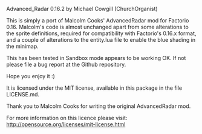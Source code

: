 Advanced_Radar 0.16.2 by Michael Cowgill (ChurchOrganist)

This is simply a port of Malcolm Cooks' AdvancedRadar mod for Factorio 0.16.
Malcolm's code is almost unchanged apart from some alterations to the sprite definitions, required for compatibility with Factorio's 0.16.x format, and a couple of alterations to the entity.lua file to enable the blue shading in the minimap.

This has been tested in Sandbox mode appears to be working OK.
If not please file a bug report at the Github repository.

Hope you enjoy it :)

It is licensed under the MIT license, available in this package in the file  LICENSE.md.

Thank you to Malcolm Cooks for writing the original AdvancedRadar mod.

For more information on this licence please visit: http://opensource.org/licenses/mit-license.html
